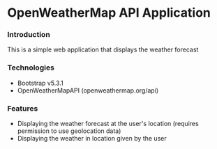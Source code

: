# OpenWeatherMap API Application

### Introduction
This is a simple web application that displays the weather forecast

### Technologies
* Bootstrap v5.3.1
* OpenWeatherMapAPI (openweathermap.org/api)

### Features
* Displaying the weather forecast at the user's location (requires permission to use geolocation data)
* Displaying the weather in location given by the user 
